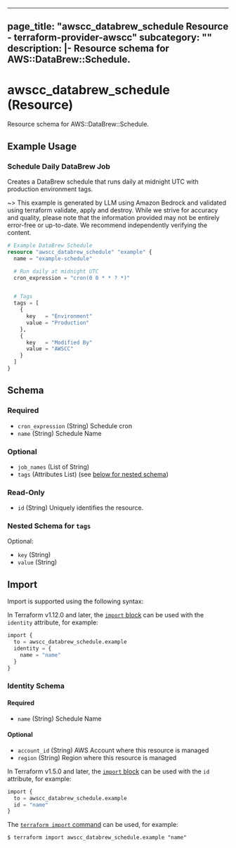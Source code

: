 
---
page_title: "awscc_databrew_schedule Resource - terraform-provider-awscc"
subcategory: ""
description: |-
  Resource schema for AWS::DataBrew::Schedule.
---

# awscc_databrew_schedule (Resource)

Resource schema for AWS::DataBrew::Schedule.

## Example Usage

### Schedule Daily DataBrew Job

Creates a DataBrew schedule that runs daily at midnight UTC with production environment tags.

~> This example is generated by LLM using Amazon Bedrock and validated using terraform validate, apply and destroy. While we strive for accuracy and quality, please note that the information provided may not be entirely error-free or up-to-date. We recommend independently verifying the content.

```terraform
# Example DataBrew Schedule
resource "awscc_databrew_schedule" "example" {
  name = "example-schedule"

  # Run daily at midnight UTC
  cron_expression = "cron(0 0 * * ? *)"


  # Tags
  tags = [
    {
      key   = "Environment"
      value = "Production"
    },
    {
      key   = "Modified By"
      value = "AWSCC"
    }
  ]
}
```

<!-- schema generated by tfplugindocs -->
## Schema

### Required

- `cron_expression` (String) Schedule cron
- `name` (String) Schedule Name

### Optional

- `job_names` (List of String)
- `tags` (Attributes List) (see [below for nested schema](#nestedatt--tags))

### Read-Only

- `id` (String) Uniquely identifies the resource.

<a id="nestedatt--tags"></a>
### Nested Schema for `tags`

Optional:

- `key` (String)
- `value` (String)

## Import

Import is supported using the following syntax:

In Terraform v1.12.0 and later, the [`import` block](https://developer.hashicorp.com/terraform/language/import) can be used with the `identity` attribute, for example:

```terraform
import {
  to = awscc_databrew_schedule.example
  identity = {
    name = "name"
  }
}
```

<!-- schema generated by tfplugindocs -->
### Identity Schema

#### Required

- `name` (String) Schedule Name

#### Optional

- `account_id` (String) AWS Account where this resource is managed
- `region` (String) Region where this resource is managed

In Terraform v1.5.0 and later, the [`import` block](https://developer.hashicorp.com/terraform/language/import) can be used with the `id` attribute, for example:

```terraform
import {
  to = awscc_databrew_schedule.example
  id = "name"
}
```

The [`terraform import` command](https://developer.hashicorp.com/terraform/cli/commands/import) can be used, for example:

```shell
$ terraform import awscc_databrew_schedule.example "name"
```
